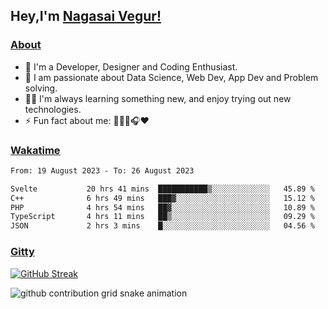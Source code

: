 ## Hey,I'm [Nagasai Vegur!](https://nsvegur.vercel.app/)

### [About](https://nsvegur.me/)

- 🔭 I'm a Developer, Designer and Coding Enthusiast.
- 🎲 I am passionate about Data Science, Web Dev, App Dev and Problem solving. 
- 👨‍💻 I'm always learning something new, and enjoy trying out new technologies.
- ⚡ Fun fact about me: 👨🏻‍💻🎧♥️

### [Wakatime](https://wakatime.com/@NSVegur)

<!--START_SECTION:waka-->

```txt
From: 19 August 2023 - To: 26 August 2023

Svelte           20 hrs 41 mins  ███████████▒░░░░░░░░░░░░░   45.89 %
C++              6 hrs 49 mins   ███▓░░░░░░░░░░░░░░░░░░░░░   15.12 %
PHP              4 hrs 54 mins   ██▓░░░░░░░░░░░░░░░░░░░░░░   10.89 %
TypeScript       4 hrs 11 mins   ██▒░░░░░░░░░░░░░░░░░░░░░░   09.29 %
JSON             2 hrs 3 mins    █░░░░░░░░░░░░░░░░░░░░░░░░   04.56 %
```

<!--END_SECTION:waka-->

### [Gitty](https://github.com/NSVEGUR?tab=repositories)

[![GitHub Streak](https://github-readme-streak-stats.herokuapp.com?user=NSVEGUR&theme=dark&hide_border=true&date_format=M%20j%5B%2C%20Y%5D&ring=57A6FF&fire=57A6FF&currStreakLabel=57A6FF&background=0F1017)]('https://github.com/NSVEGUR')

![github contribution grid snake animation](https://raw.githubusercontent.com/NSVEGUR/NSVEGUR/output/github-contribution-grid-snake.svg)
